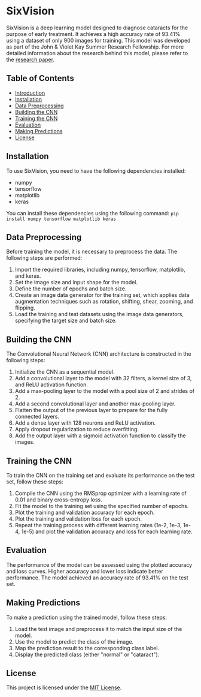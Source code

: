 # SixVision

SixVision is a deep learning model designed to diagnose cataracts for the purpose of early treatment. It achieves a high accuracy rate of 93.41% using a dataset of only 900 images for training. This model was developed as part of the John & Violet Kay Summer Research Fellowship. For more detailed information about the research behind this model, please refer to the [research paper](https://docs.google.com/document/d/11tB722xq19NcC6rRLnfAbXxbYVvLGwq3LYyqD7YDi3c/edit?usp=sharing).

## Table of Contents
- [Introduction](#sixvision)
- [Installation](#installation)
- [Data Preprocessing](#data-preprocessing)
- [Building the CNN](#building-the-cnn)
- [Training the CNN](#training-the-cnn)
- [Evaluation](#evaluation)
- [Making Predictions](#making-predictions)
- [License](#license)

## Installation
To use SixVision, you need to have the following dependencies installed:

- numpy
- tensorflow
- matplotlib
- keras

You can install these dependencies using the following command:
```pip install numpy tensorflow matplotlib keras```

## Data Preprocessing
Before training the model, it is necessary to preprocess the data. The following steps are performed:

1. Import the required libraries, including numpy, tensorflow, matplotlib, and keras.
2. Set the image size and input shape for the model.
3. Define the number of epochs and batch size.
4. Create an image data generator for the training set, which applies data augmentation techniques such as rotation, shifting, shear, zooming, and flipping.
5. Load the training and test datasets using the image data generators, specifying the target size and batch size.

## Building the CNN
The Convolutional Neural Network (CNN) architecture is constructed in the following steps:

1. Initialize the CNN as a sequential model.
2. Add a convolutional layer to the model with 32 filters, a kernel size of 3, and ReLU activation function.
3. Add a max-pooling layer to the model with a pool size of 2 and strides of 2.
4. Add a second convolutional layer and another max-pooling layer.
5. Flatten the output of the previous layer to prepare for the fully connected layers.
6. Add a dense layer with 128 neurons and ReLU activation.
7. Apply dropout regularization to reduce overfitting.
8. Add the output layer with a sigmoid activation function to classify the images.

## Training the CNN
To train the CNN on the training set and evaluate its performance on the test set, follow these steps:

1. Compile the CNN using the RMSprop optimizer with a learning rate of 0.01 and binary cross-entropy loss.
2. Fit the model to the training set using the specified number of epochs.
3. Plot the training and validation accuracy for each epoch.
4. Plot the training and validation loss for each epoch.
5. Repeat the training process with different learning rates (1e-2, 1e-3, 1e-4, 1e-5) and plot the validation accuracy and loss for each learning rate.

## Evaluation
The performance of the model can be assessed using the plotted accuracy and loss curves. Higher accuracy and lower loss indicate better performance. The model achieved an accuracy rate of 93.41% on the test set.

## Making Predictions
To make a prediction using the trained model, follow these steps:

1. Load the test image and preprocess it to match the input size of the model.
2. Use the model to predict the class of the image.
3. Map the prediction result to the corresponding class label.
4. Display the predicted class (either "normal" or "cataract").

## License
This project is licensed under the [MIT License](LICENSE).
